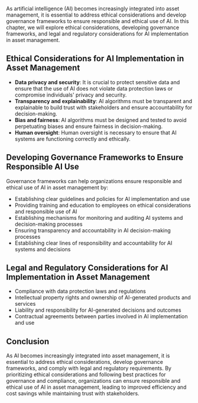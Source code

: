 
As artificial intelligence (AI) becomes increasingly integrated into asset management, it is essential to address ethical considerations and develop governance frameworks to ensure responsible and ethical use of AI. In this chapter, we will explore ethical considerations, developing governance frameworks, and legal and regulatory considerations for AI implementation in asset management.

Ethical Considerations for AI Implementation in Asset Management
----------------------------------------------------------------

* **Data privacy and security**: It is crucial to protect sensitive data and ensure that the use of AI does not violate data protection laws or compromise individuals' privacy and security.
* **Transparency and explainability**: AI algorithms must be transparent and explainable to build trust with stakeholders and ensure accountability for decision-making.
* **Bias and fairness**: AI algorithms must be designed and tested to avoid perpetuating biases and ensure fairness in decision-making.
* **Human oversight**: Human oversight is necessary to ensure that AI systems are functioning correctly and ethically.

Developing Governance Frameworks to Ensure Responsible AI Use
-------------------------------------------------------------

Governance frameworks can help organizations ensure responsible and ethical use of AI in asset management by:

* Establishing clear guidelines and policies for AI implementation and use
* Providing training and education to employees on ethical considerations and responsible use of AI
* Establishing mechanisms for monitoring and auditing AI systems and decision-making processes
* Ensuring transparency and accountability in AI decision-making processes
* Establishing clear lines of responsibility and accountability for AI systems and decisions

Legal and Regulatory Considerations for AI Implementation in Asset Management
-----------------------------------------------------------------------------

* Compliance with data protection laws and regulations
* Intellectual property rights and ownership of AI-generated products and services
* Liability and responsibility for AI-generated decisions and outcomes
* Contractual agreements between parties involved in AI implementation and use

Conclusion
----------

As AI becomes increasingly integrated into asset management, it is essential to address ethical considerations, develop governance frameworks, and comply with legal and regulatory requirements. By prioritizing ethical considerations and following best practices for governance and compliance, organizations can ensure responsible and ethical use of AI in asset management, leading to improved efficiency and cost savings while maintaining trust with stakeholders.
